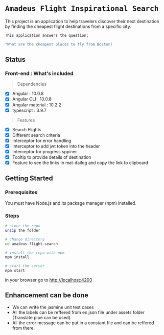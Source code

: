 # `Amadeus Flight Inspirational Search`

This project is an application to help travelers discover their next destination by finding the cheapest flight destinations from a specific city.

```bash
This application answers the question:

"What are the cheapest places to fly from Boston?
```

## Status

### Front-end : What's included
> Dependencies
- [x] Angular : 10.0.8
- [x] Angular CLI : 10.0.8
- [x] Angular material : 10.2.2
- [x] typescript : 3.9.7

> Features
- [x] Search Flights 
- [x] Different search criteria
- [x] Interceptor for error handling
- [x] Interceptor to add jwt token into the header
- [x] Interceptor for progress sppiner
- [x] Tooltip to provide details of destination
- [x] Feature to see the links in mat-dailog and copy the link to clipboard

## Getting Started

### Prerequisites
You must have Node.js
and its package manager (npm) installed.

### Steps

```bash
# clone the repo
unzip the folder

# change directory
cd amadeus-flight-search

# install the repo with npm
npm install

# start the server
npm start

```
in your browser go to [http://localhost:4200](http://localhost:4200) 

## Enhancement can be done
* We can write the jasmine unit test cases
* All the labels can be reffered from en.json file under assets folder (Translate pipe can be used).
* All the error message can be put in a constant file and can be reffered from there.